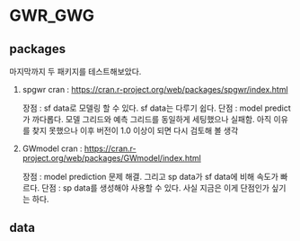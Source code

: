 # GWR_GWG

## packages
마지막까지 두 패키지를 테스트해보았다. 
1. spgwr
   cran : https://cran.r-project.org/web/packages/spgwr/index.html

   장점 : sf data로 모델링 할 수 있다. sf data는 다루기 쉽다.
   단점 : model predict가 까다롭다. 모델 그리드와 예측 그리드를 동일하게 세팅했으나 실패함. 아직 이유를 찾지 못했으나 이후 버전이 1.0 이상이 되면 다시 검토해 볼 생각 

3. GWmodel
   cran : https://cran.r-project.org/web/packages/GWmodel/index.html

   장점 : model prediction 문제 해결. 그리고 sp data가 sf data에 비해 속도가 빠르다.
   단점 : sp data를 생성해야 사용할 수 있다. 사실 지금은 이게 단점인가 싶기는 하다.
   
## data
